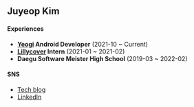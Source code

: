 ## Juyeop Kim

#### Experiences
- **<a href="https://gccompany.co.kr/" target="_blank">Yeogi</a> Android Developer** (2021-10 ~ Current)
- **<a href="https://lillycover.ai/" target="_blank">Lillycover</a> Intern** (2021-01 ~ 2021-02)
- **Daegu Software Meister High School** (2019-03 ~ 2022-02)

#### SNS
- <a href="https://juyeop03.github.io/" target="_blank">Tech blog</a>
- <a href="https://www.linkedin.com/in/%EC%A3%BC%EC%97%BD-%EA%B9%80-0807a3272/" target="_blank">LinkedIn</a>
